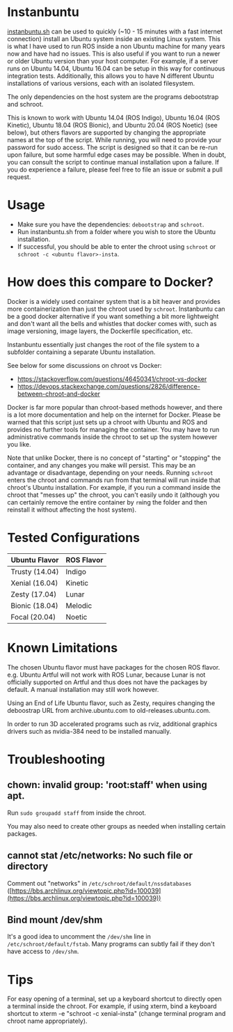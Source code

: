 # Instanbuntu

[instanbuntu.sh](instanbuntu.sh) can be used to quickly (~10 - 15 minutes with a fast internet connection) install an Ubuntu system inside an existing Linux system.
This is what I have used to run ROS inside a non Ubuntu machine for many years now and have had no issues.
This is also useful if you want to run a newer or older Ubuntu version than your host computer.
For example, if a server runs on Ubuntu 14.04, Ubuntu 16.04 can be setup in this way for continuous integration tests.
Additionally, this allows you to have N different Ubuntu installations of various versions, each with an isolated filesystem.

The only dependencies on the host system are the programs debootstrap and schroot.

This is known to work with Ubuntu 14.04 (ROS Indigo), Ubuntu 16.04 (ROS Kinetic), Ubuntu 18.04 (ROS Bionic), and Ubuntu 20.04 (ROS Noetic) (see below), but others flavors are supported by changing the appropriate names at the top of the script.
While running, you will need to provide your password for sudo access.
The script is designed so that it can be re-run upon failure, but some harmful edge cases may be possible.
When in doubt, you can consult the script to continue manual installation upon a failure.
If you do experience a failure, please feel free to file an issue or submit a pull request.

# Usage

* Make sure you have the dependencies: `debootstrap` and `schroot`.
* Run instanbuntu.sh from a folder where you wish to store the Ubuntu installation.
* If successful, you should be able to enter the chroot using `schroot` or `schroot -c <ubuntu flavor>-insta`.

# How does this compare to Docker?

Docker is a widely used container system that is a bit heaver and provides more containerization than just the chroot used by `schroot`. Instanbuntu can be a good docker alternative if you want something a bit more lightweight and don't want all the bells and whistles that docker comes with, such as image versioning, image layers, the Dockerfile specification, etc.

Instanbuntu essentially just changes the root of the file system to a subfolder containing a separate Ubuntu installation.

See below for some discussions on chroot vs Docker:

* https://stackoverflow.com/questions/46450341/chroot-vs-docker
* https://devops.stackexchange.com/questions/2826/difference-between-chroot-and-docker

Docker is far more popular than chroot-based methods however, and there is a lot more documentation and help on the internet for Docker.
Please be warned that this script just sets up a chroot with Ubuntu and ROS and provides no further tools for managing the container.
You may have to run administrative commands inside the chroot to set up the system however you like.

Note that unlike Docker, there is no concept of "starting" or "stopping" the container, and any changes you make will persist.
This may be an advantage or disadvantage, depending on your needs.
Running `schroot` enters the chroot and commands run from that terminal will run inside that chroot's Ubuntu installation.
For example, if you run a command inside the chroot that "messes up" the chroot, you can't easily undo it (although you can certainly remove the entire container by `rm`ing the folder and then reinstall it without affecting the host system).

# Tested Configurations

| Ubuntu Flavor | ROS Flavor |
| -----         | -----  |
| Trusty (14.04) | Indigo |
| Xenial (16.04) | Kinetic |
| Zesty (17.04) | Lunar |
| Bionic (18.04) | Melodic |
| Focal (20.04) | Noetic |

# Known Limitations

The chosen Ubuntu flavor must have packages for the chosen ROS flavor. e.g. Ubuntu Artful will not work with ROS Lunar, because Lunar is not officially supported on Artful and thus does not have the packages by default.
A manual installation may still work however.

Using an End of Life Ubuntu flavor, such as Zesty, requires changing the deboostrap URL from archive.ubuntu.com to old-releases.ubuntu.com.

In order to run 3D accelerated programs such as rviz, additional graphics drivers such as nvidia-384 need to be installed manually.

# Troubleshooting

## chown: invalid group: 'root:staff' when using apt.

Run `sudo groupadd staff` from inside the chroot.

You may also need to create other groups as needed when installing certain packages.

## cannot stat /etc/networks: No such file or directory

Comment out "networks" in `/etc/schroot/default/nssdatabases` ([https://bbs.archlinux.org/viewtopic.php?id=100039](https://bbs.archlinux.org/viewtopic.php?id=100039))

## Bind mount /dev/shm

It's a good idea to uncomment the `/dev/shm` line in `/etc/schroot/default/fstab`.
Many programs can subtly fail if they don't have access to `/dev/shm`.

# Tips

For easy opening of a terminal, set up a keyboard shortcut to directly open a terminal inside the chroot.
For example, if using xterm, bind a keyboard shortcut to xterm -e "schroot -c xenial-insta" (change terminal program and chroot name appropriately).
